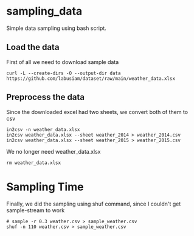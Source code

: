 # sampling_data

Simple data sampling using bash script.

## Load the data

First of all we need to download sample data
```
curl -L --create-dirs -O --output-dir data https://github.com/labusiam/dataset/raw/main/weather_data.xlsx
```

## Preprocess the data

Since the downloaded excel had two sheets, we convert both of them to csv
```
in2csv -n weather_data.xlsx
in2csv weather_data.xlsx --sheet weather_2014 > weather_2014.csv
in2csv weather_data.xlsx --sheet weather_2015 > weather_2015.csv
```

We no longer need weather_data.xlsx
```
rm weather_data.xlsx
```

# Sampling Time

Finally, we did the sampling using shuf command, since I couldn't get sample-stream to work
```
# sample -r 0.3 weather.csv > sample_weather.csv
shuf -n 110 weather.csv > sample_weather.csv
```
